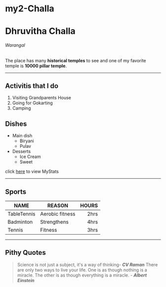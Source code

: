 # my2-Challa
# Dhruvitha Challa
###### Warangal

The place has many **historical temples** to see and one of my favorite temple is **10000 pillar temple**.
___
## Activitis that I do 
1. Visiting Grandparents House
2. Going for Gokarting
3. Camping

## Dishes
* Main dish
    * Biryani
    * Pulav
* Desserts
    * Ice Cream
    * Sweet

click [here](MyStats.md) to view MyStats 
___
 ## Sports

 | NAME        | REASON          | HOURS |
 | ------------| --------------- | ----: |
 | TableTennis | Aerobic fitness | 2hrs  |
 | Badminton   | Strengthens     | 4hrs  |
 | Tennis      | Fitness         | 3hrs  |

 ___
 ## Pithy Quotes

> Science is not just a subject, it's a way of thinking-  ___CV Raman___
> There are only two ways to live your life. One is as though nothing is a miracle. The other is as though everything is a miracle. - ___Albert Einstein___

